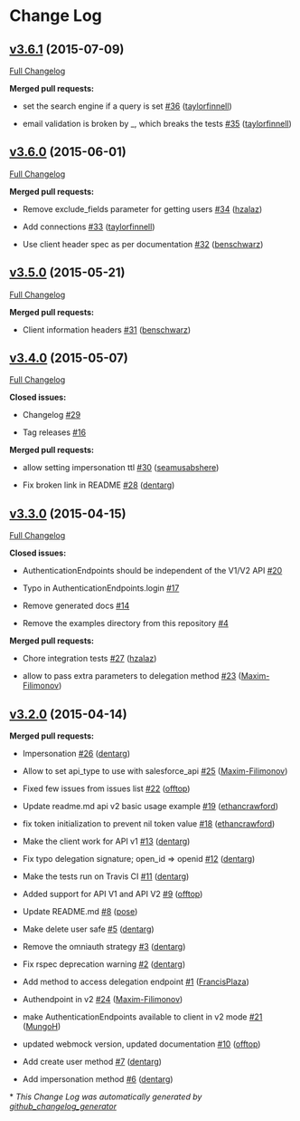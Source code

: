 # Change Log

## [v3.6.1](https://github.com/auth0/ruby-auth0/tree/v3.6.1) (2015-07-09)

[Full Changelog](https://github.com/auth0/ruby-auth0/compare/v3.6.0...v3.6.1)

**Merged pull requests:**

- set the search engine if a query is set [\#36](https://github.com/auth0/ruby-auth0/pull/36) ([taylorfinnell](https://github.com/taylorfinnell))

- email validation is broken by \_, which breaks the tests [\#35](https://github.com/auth0/ruby-auth0/pull/35) ([taylorfinnell](https://github.com/taylorfinnell))

## [v3.6.0](https://github.com/auth0/ruby-auth0/tree/v3.6.0) (2015-06-01)

[Full Changelog](https://github.com/auth0/ruby-auth0/compare/v3.5.0...v3.6.0)

**Merged pull requests:**

- Remove exclude\_fields parameter for getting users [\#34](https://github.com/auth0/ruby-auth0/pull/34) ([hzalaz](https://github.com/hzalaz))

- Add connections [\#33](https://github.com/auth0/ruby-auth0/pull/33) ([taylorfinnell](https://github.com/taylorfinnell))

- Use client header spec as per documentation [\#32](https://github.com/auth0/ruby-auth0/pull/32) ([benschwarz](https://github.com/benschwarz))

## [v3.5.0](https://github.com/auth0/ruby-auth0/tree/v3.5.0) (2015-05-21)

[Full Changelog](https://github.com/auth0/ruby-auth0/compare/v3.4.0...v3.5.0)

**Merged pull requests:**

- Client information headers [\#31](https://github.com/auth0/ruby-auth0/pull/31) ([benschwarz](https://github.com/benschwarz))

## [v3.4.0](https://github.com/auth0/ruby-auth0/tree/v3.4.0) (2015-05-07)

[Full Changelog](https://github.com/auth0/ruby-auth0/compare/v3.3.0...v3.4.0)

**Closed issues:**

- Changelog [\#29](https://github.com/auth0/ruby-auth0/issues/29)

- Tag releases [\#16](https://github.com/auth0/ruby-auth0/issues/16)

**Merged pull requests:**

- allow setting impersonation ttl [\#30](https://github.com/auth0/ruby-auth0/pull/30) ([seamusabshere](https://github.com/seamusabshere))

- Fix broken link in README [\#28](https://github.com/auth0/ruby-auth0/pull/28) ([dentarg](https://github.com/dentarg))

## [v3.3.0](https://github.com/auth0/ruby-auth0/tree/v3.3.0) (2015-04-15)

[Full Changelog](https://github.com/auth0/ruby-auth0/compare/v3.2.0...v3.3.0)

**Closed issues:**

- AuthenticationEndpoints should be independent of the V1/V2 API [\#20](https://github.com/auth0/ruby-auth0/issues/20)

- Typo in AuthenticationEndpoints.login [\#17](https://github.com/auth0/ruby-auth0/issues/17)

- Remove generated docs [\#14](https://github.com/auth0/ruby-auth0/issues/14)

- Remove the examples directory from this repository [\#4](https://github.com/auth0/ruby-auth0/issues/4)

**Merged pull requests:**

- Chore integration tests [\#27](https://github.com/auth0/ruby-auth0/pull/27) ([hzalaz](https://github.com/hzalaz))

- allow to pass extra parameters to delegation method [\#23](https://github.com/auth0/ruby-auth0/pull/23) ([Maxim-Filimonov](https://github.com/Maxim-Filimonov))

## [v3.2.0](https://github.com/auth0/ruby-auth0/tree/v3.2.0) (2015-04-14)

**Merged pull requests:**

- Impersonation [\#26](https://github.com/auth0/ruby-auth0/pull/26) ([dentarg](https://github.com/dentarg))

- Allow to set api\_type to use with salesforce\_api [\#25](https://github.com/auth0/ruby-auth0/pull/25) ([Maxim-Filimonov](https://github.com/Maxim-Filimonov))

- Fixed few issues from issues list [\#22](https://github.com/auth0/ruby-auth0/pull/22) ([offtop](https://github.com/offtop))

- Update readme.md api v2 basic usage example [\#19](https://github.com/auth0/ruby-auth0/pull/19) ([ethancrawford](https://github.com/ethancrawford))

- fix token initialization to prevent nil token value [\#18](https://github.com/auth0/ruby-auth0/pull/18) ([ethancrawford](https://github.com/ethancrawford))

- Make the client work for API v1 [\#13](https://github.com/auth0/ruby-auth0/pull/13) ([dentarg](https://github.com/dentarg))

- Fix typo delegation signature; open\_id =\> openid [\#12](https://github.com/auth0/ruby-auth0/pull/12) ([dentarg](https://github.com/dentarg))

- Make the tests run on Travis CI [\#11](https://github.com/auth0/ruby-auth0/pull/11) ([dentarg](https://github.com/dentarg))

- Added support for API V1 and API V2 [\#9](https://github.com/auth0/ruby-auth0/pull/9) ([offtop](https://github.com/offtop))

- Update README.md [\#8](https://github.com/auth0/ruby-auth0/pull/8) ([pose](https://github.com/pose))

- Make delete user safe [\#5](https://github.com/auth0/ruby-auth0/pull/5) ([dentarg](https://github.com/dentarg))

- Remove the omniauth strategy [\#3](https://github.com/auth0/ruby-auth0/pull/3) ([dentarg](https://github.com/dentarg))

- Fix rspec deprecation warning [\#2](https://github.com/auth0/ruby-auth0/pull/2) ([dentarg](https://github.com/dentarg))

- Add method to access delegation endpoint [\#1](https://github.com/auth0/ruby-auth0/pull/1) ([FrancisPlaza](https://github.com/FrancisPlaza))

- Authendpoint in v2 [\#24](https://github.com/auth0/ruby-auth0/pull/24) ([Maxim-Filimonov](https://github.com/Maxim-Filimonov))

- make AuthenticationEndpoints available to client in v2 mode [\#21](https://github.com/auth0/ruby-auth0/pull/21) ([MungoH](https://github.com/MungoH))

- updated webmock version, updated documentation [\#10](https://github.com/auth0/ruby-auth0/pull/10) ([offtop](https://github.com/offtop))

- Add create user method [\#7](https://github.com/auth0/ruby-auth0/pull/7) ([dentarg](https://github.com/dentarg))

- Add impersonation method [\#6](https://github.com/auth0/ruby-auth0/pull/6) ([dentarg](https://github.com/dentarg))



\* *This Change Log was automatically generated by [github_changelog_generator](https://github.com/skywinder/Github-Changelog-Generator)*